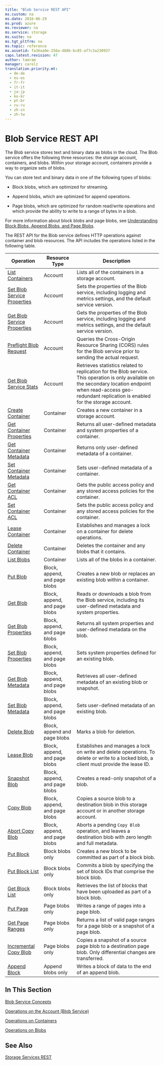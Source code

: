 ```yaml
---
title: "Blob Service REST API"
ms.custom: na
ms.date: 2016-06-29
ms.prod: azure
ms.reviewer: na
ms.service: storage
ms.suite: na
ms.tgt_pltfrm: na
ms.topic: reference
ms.assetid: fa36aa0e-256a-488b-bc85-af7c3a230937
caps.latest.revision: 47
author: tamram
manager: carolz
translation.priority.mt: 
  - de-de
  - es-es
  - fr-fr
  - it-it
  - ja-jp
  - ko-kr
  - pt-br
  - ru-ru
  - zh-cn
  - zh-tw
---
```

# Blob Service REST API
The Blob service stores text and binary data as blobs in the cloud. The Blob service offers the following three resources: the storage account, containers, and blobs. Within your storage account, containers provide a way to organize sets of blobs.  
  
 You can store text and binary data in one of the following types of blobs:  
  
-   Block blobs, which are optimized for streaming.  
  
-   Append blobs, which are optimized for append operations.  
  
-   Page blobs, which are optimized for random read/write operations and which provide the ability to write to a range of bytes in a blob.  
  
 For more information about block blobs and page blobs, see [Understanding Block Blobs, Append Blobs, and Page Blobs](Understanding-Block-Blobs--Append-Blobs--and-Page-Blobs.md).  
  
 The REST API for the Blob service defines HTTP operations against container and blob resources. The API includes the operations listed in the following table.  
  
|Operation|Resource Type|Description|  
|---------------|-------------------|-----------------|  
|[List Containers](List-Containers2.md)|Account|Lists all of the containers in a storage account.|  
|[Set Blob Service Properties](Set-Blob-Service-Properties.md)|Account|Sets the properties of the Blob service, including logging and metrics settings, and the default service version.|  
|[Get Blob Service Properties](Get-Blob-Service-Properties.md)|Account|Gets the properties of the Blob service, including logging and metrics settings, and the default service version.|  
|[Preflight Blob Request](Preflight-Blob-Request.md)|Account|Queries the Cross-Origin Resource Sharing (CORS) rules for the Blob service prior to sending the actual request.|  
|[Get Blob Service Stats](Get-Blob-Service-Stats.md)|Account|Retrieves statistics related to replication for the Blob service. This operation is only available on the secondary location endpoint when read-access geo-redundant replication is enabled for the storage account.|  
|[Create Container](Create-Container.md)|Container|Creates a new container in a storage account.|  
|[Get Container Properties](Get-Container-Properties.md)|Container|Returns all user-defined metadata and system properties of a container.|  
|[Get Container Metadata](Get-Container-Metadata.md)|Container|Returns only user-defined metadata of a container.|  
|[Set Container Metadata](Set-Container-Metadata.md)|Container|Sets user-defined metadata of a container.|  
|[Get Container ACL](Get-Container-ACL.md)|Container|Gets the public access policy and any stored access policies for the container.|  
|[Set Container ACL](Set-Container-ACL.md)|Container|Sets the public access policy and any stored access policies for the container.|  
|[Lease Container](Lease-Container.md)|Container|Establishes and manages a lock on a container for delete operations.|  
|[Delete Container](Delete-Container.md)|Container|Deletes the container and any blobs that it contains.|  
|[List Blobs](List-Blobs.md)|Container|Lists all of the blobs in a container.|  
|[Put Blob](Put-Blob.md)|Block, append, and page blobs|Creates a new blob or replaces an existing blob within a container.|  
|[Get Blob](Get-Blob.md)|Block, append, and page blobs|Reads or downloads a blob from the Blob service, including its user-defined metadata and system properties.|  
|[Get Blob Properties](Get-Blob-Properties.md)|Block, append, and page blobs|Returns all system properties and user-defined metadata on the blob.|  
|[Set Blob Properties](Set-Blob-Properties.md)|Block, append, and page blobs|Sets system properties defined for an existing blob.|  
|[Get Blob Metadata](Get-Blob-Metadata.md)|Block, append, and page blobs|Retrieves all user-defined metadata of an existing blob or snapshot.|  
|[Set Blob Metadata](Set-Blob-Metadata.md)|Block, append, and page blobs|Sets user-defined metadata of an existing blob.|  
|[Delete Blob](Delete-Blob.md)|Block, append and page blobs|Marks a blob for deletion.|  
|[Lease Blob](Lease-Blob.md)|Block, append, and page blobs|Establishes and manages a lock on write and delete operations. To delete or write to a locked blob, a client must provide the lease ID.|  
|[Snapshot Blob](Snapshot-Blob.md)|Block, append, and page blobs|Creates a read-only snapshot of a blob.|  
|[Copy Blob](Copy-Blob.md)|Block, append, and page blobs|Copies a source blob to a destination blob in this storage account or in another storage account.|  
|[Abort Copy Blob](Abort-Copy-Blob.md)|Block, append, and page blobs|Aborts a pending `Copy Blob` operation, and leaves a destination blob with zero length and full metadata.|  
|[Put Block](Put-Block.md)|Block blobs only|Creates a new block to be committed as part of a block blob.|  
|[Put Block List](Put-Block-List.md)|Block blobs only|Commits a blob by specifying the set of block IDs that comprise the block blob.|  
|[Get Block List](Get-Block-List.md)|Block blobs only|Retrieves the list of blocks that have been uploaded as part of a block blob.|  
|[Put Page](Put-Page.md)|Page blobs only|Writes a range of pages into a page blob.|  
|[Get Page Ranges](Get-Page-Ranges.md)|Page blobs only|Returns a list of valid page ranges for a page blob or a snapshot of a page blob.|  
|[Incremental Copy Blob](Incremental-Copy-Blob.md)|Page blobs only|Copies a snapshot of a source page blob to a destination page blob. Only differential changes are transferred.|  
|[Append Block](Append-Block.md)|Append blobs only|Writes a block of data to the end of an append blob.|  
  
## In This Section  
 [Blob Service Concepts](Blob-Service-Concepts.md)  
  
 [Operations on the Account (Blob Service)](Operations-on-the-Account--Blob-Service-.md)  
  
 [Operations on Containers](Operations-on-Containers.md)  
  
 [Operations on Blobs](Operations-on-Blobs.md)  
  
## See Also  
 [Storage Services REST](Azure-Storage-Services-REST-API-Reference.md)
